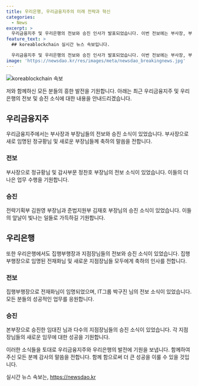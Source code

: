 ```yaml
---
title: 우리은행, 우리금융지주의 미래 전략과 혁신
categories:
  - News
excerpt: >
  우리금융지주 및 우리은행의 전보와 승진 인사가 발표되었습니다. 이번 전보에는 부사장, 부장, 소속장 및 지점장 등이 포함되어 있습니다. 또한, 승진된 부장과 임원들은 기업의 전략적인 부문에서 책임있는 역할을 맡게 되었습니다. 지점장들의 인사도 포함되어 있으며, 금융센터 센터장과 지점장 역시 승진 또는 전보가 있었습니다.
feature_text: >
  ## koreablockchain 실시간 뉴스 속보입니다.

  우리금융지주 및 우리은행의 전보와 승진 인사가 발표되었습니다. 이번 전보에는 부사장, 부장, 소속장 및 지점장 등이 포함되어 있습니다. 또한, 승진된 부장과 임원들은 기업의 전략적인 부문에서 책임있는 역할을 맡게 되었습니다. 지점장들의 인사도 포함되어 있으며, 금융센터 센터장과 지점장 역시 승진 또는 전보가 있었습니다.
image: 'https://newsdao.kr/res/images/meta/newsdao_breakingnews.jpg'
---
```


<p><img src="https://newsdao.kr/res/images/meta/newsdao_breakingnews.jpg" alt="koreablockchain 속보" /></p>

<p>저와 함께하신 모든 분들의 흥한 발전을 기원합니다. 아래는 최근 우리금융지주 및 우리은행의 전보 및 승진 소식에 대한 내용을 안내드리겠습니다.</p>

<h2 data-ke-size="size26">우리금융지주</h2>

<p data-ke-size="size16">우리금융지주에서는 부사장과 부장님들의 전보와 승진 소식이 있었습니다. 부사장으로 새로 임명된 정규황님 및 새로운 부장님들께 축하의 말씀을 전합니다.</p>

<h3>전보</h3>

<p data-ke-size="size16">부사장으로 정규황님 및 감사부문 정찬호 부장님의 전보 소식이 있었습니다. 이들의 더 나은 업무 수행을 기원합니다.</p>

<h3>승진</h3>

<p data-ke-size="size16">전략기획부 김원영 부장님과 준법지원부 김재호 부장님의 승진 소식이 있었습니다. 이들의 앞날이 빛나는 일들로 가득하길 기원합니다.</p>

<h2 data-ke-size="size26">우리은행</h2>

<p data-ke-size="size16">또한 우리은행에서도 집행부행장과 지점장님들의 전보와 승진 소식이 있었습니다. 집행부행장으로 임명된 전재화님 및 새로운 지점장님들 모두에게 축하의 인사를 전합니다.</p>

<h3>전보</h3>

<p data-ke-size="size16">집행부행장으로 전재화님이 임명되었으며, IT그룹 박구진 님의 전보 소식이 있었습니다. 모든 분들의 성공적인 업무를 응원합니다.</p>

<h3>승진</h3>

<p data-ke-size="size16">본부장으로 승진한 임대진 님과 다수의 지점장님들의 승진 소식이 있었습니다. 각 지점장님들의 새로운 임무에 대한 성공을 기원합니다.</p>

<p>이러한 소식들을 토대로 우리금융지주와 우리은행의 발전에 기원을 보냅니다. 함께하여 주신 모든 분께 감사의 말씀을 전합니다. 함께 함으로써 더 큰 성공을 이룰 수 있을 것입니다.</p>
실시간 뉴스 속보는, <a href="https://newsdao.kr" rel="dofollow">https://newsdao.kr</a>


